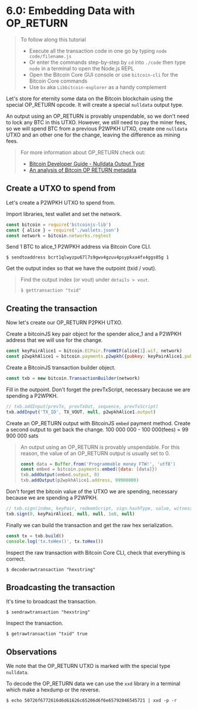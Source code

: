# 6.0: Embedding Data with OP\_RETURN

> To follow along this tutorial
>
> * Execute all the transaction code in one go by typing `node code/filename.js`   
> * Or enter the commands step-by-step by `cd` into `./code` then type `node` in a terminal to open the Node.js REPL   
> * Open the Bitcoin Core GUI console or use `bitcoin-cli` for the Bitcoin Core commands
> * Use `bx` aka `Libbitcoin-explorer` as a handy complement

Let's store for eternity some data on the Bitcoin blockchain using the special OP\_RETURN opcode. It will create a special `nulldata` output type.

An output using an OP\_RETURN is provably unspendable, so we don't need to lock any BTC in this UTXO. However, we still need to pay the miner fees, so we will spend BTC from a previous P2WPKH UTXO, create one `nulldata` UTXO and an other one for the change, leaving the difference as mining fees.

> For more information about OP\_RETURN check out:
>
> * [Bitcoin Developer Guide - Nulldata Output Type](https://bitcoin.org/en/developer-guide#null-data)
> * [An analysis of Bitcoin OP RETURN metadata](https://arxiv.org/pdf/1702.01024.pdf)

## Create a UTXO to spend from

Let's create a P2WPKH UTXO to spend from.

Import libraries, test wallet and set the network.

```javascript
const bitcoin = require('bitcoinjs-lib')
const { alice } = require('./wallets.json')
const network = bitcoin.networks.regtest
```

Send 1 BTC to alice\_1 P2WPKH address via Bitcoin Core CLI.

```text
$ sendtoaddress bcrt1qlwyzpu67l7s9gwv4gzuv4psypkxa4fx4ggs05g 1
```

Get the output index so that we have the outpoint \(txid / vout\).

> Find the output index \(or vout\) under `details > vout`.
>
> ```text
> $ gettransaction "txid"
> ```

## Creating the transaction

Now let's create our OP\_RETURN P2PKH UTXO.

Create a bitcoinJS key pair object for the spender alice\_1 and a P2WPKH address that we will use for the change.

```javascript
const keyPairAlice1 = bitcoin.ECPair.fromWIF(alice[1].wif, network)
const p2wpkhAlice1 = bitcoin.payments.p2wpkh({pubkey: keyPairAlice1.publicKey, network})
```

Create a BitcoinJS transaction builder object.

```javascript
const txb = new bitcoin.TransactionBuilder(network)
```

Fill in the outpoint. Don't forget the prevTxScript, necessary because we are spending a P2WPKH.

```javascript
// txb.addInput(prevTx, prevTxOut, sequence, prevTxScript)
txb.addInput('TX_ID', TX_VOUT, null, p2wpkhAlice1.output)
```

Create an OP\_RETURN output with BitcoinJS `embed` payment method. Create a second output to get back the change. 100 000 000 - 100 000\(fees\) = 99 900 000 sats

> An output using an OP\_RETURN is provably unspendable. For this reason, the value of an OP\_RETURN output is usually set to 0.
>
> ```javascript
> const data = Buffer.from('Programmable money FTW!', 'utf8')
> const embed = bitcoin.payments.embed({data: [data]})
> txb.addOutput(embed.output, 0)
> txb.addOutput(p2wpkhAlice1.address, 99900000)
> ```

Don't forget the bitcoin value of the UTXO we are spending, necessary because we are spending a P2WPKH.

```javascript
// txb.sign(index, keyPair, redeemScript, sign.hashType, value, witnessScript)
txb.sign(0, keyPairAlice1, null, null, 1e8, null)
```

Finally we can build the transaction and get the raw hex serialization.

```javascript
const tx = txb.build()
console.log('tx.toHex()', tx.toHex())
```

Inspect the raw transaction with Bitcoin Core CLI, check that everything is correct.

```text
$ decoderawtransaction "hexstring"
```

## Broadcasting the transaction

It's time to broadcast the transaction.

```text
$ sendrawtransaction "hexstring"
```

Inspect the transaction.

```text
$ getrawtransaction "txid" true
```

## Observations

We note that the OP\_RETURN UTXO is marked with the special type `nulldata`.

To decode the OP\_RETURN data we can use the `xxd` library in a terminal which make a hexdump or the reverse.

```text
$ echo 50726f6772616d6d61626c65206d6f6e65792046545721 | xxd -p -r
```
